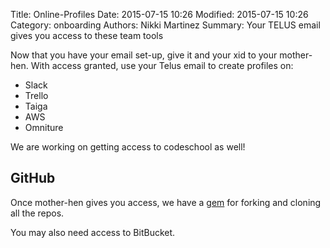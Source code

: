 Title: Online-Profiles
Date: 2015-07-15 10:26
Modified: 2015-07-15 10:26
Category: onboarding
Authors: Nikki Martinez
Summary: Your TELUS email gives you access to these team tools

Now that you have your email set-up, give it and your xid to your mother-hen. With access granted, use your Telus email to create profiles on:

- Slack
- Trello
- Taiga
- AWS
- Omniture

We are working on getting access to codeschool as well!

GitHub
------------------

Once mother-hen gives you access, we have a [gem](https://github.com/colstrom/git-ready) for forking and cloning all the repos.

You may also need access to BitBucket.
